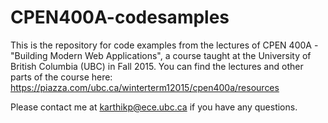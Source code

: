 # CPEN400A-codesamples

This is the repository for code examples from the lectures of CPEN 400A - "Building Modern Web Applications", a course taught at the University of British Columbia (UBC) in Fall 2015.
You can find the lectures and other parts of the course here: https://piazza.com/ubc.ca/winterterm12015/cpen400a/resources

Please contact me at karthikp@ece.ubc.ca if you have any questions.

